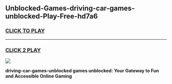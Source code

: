 
## Unblocked-Games-driving-car-games-unblocked-Play-Free-hd7a6
<h3>
<a href="https://premium76.site?title=driving-car-games-unblocked&ref=22A">CLICK TO PLAY</a></h3>
<hr>

<h3>
<a href="https://premium76.site?title=driving-car-games-unblocked&ref=22A">CLICK 2 PLAY</a>
  
</h3>

<a href="https://premium76.site?title=driving-car-games-unblocked&ref=22A"><img src="https://clearcache.store/games.png"></a>


**driving-car-games-unblocked games unblocked: Your Gateway to Fun and Accessible Online Gaming**
